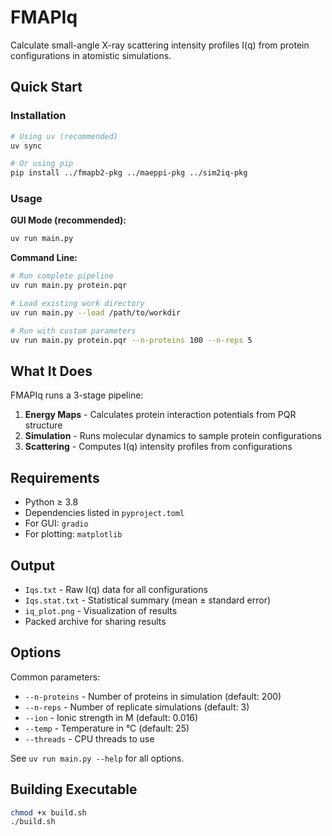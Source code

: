 # FMAPIq

Calculate small-angle X-ray scattering intensity profiles I(q) from protein configurations in atomistic simulations.

## Quick Start

### Installation
```bash
# Using uv (recommended)
uv sync

# Or using pip
pip install ../fmapb2-pkg ../maeppi-pkg ../sim2iq-pkg
```

### Usage

**GUI Mode (recommended):**
```bash
uv run main.py
```

**Command Line:**
```bash
# Run complete pipeline
uv run main.py protein.pqr

# Load existing work directory
uv run main.py --load /path/to/workdir

# Run with custom parameters
uv run main.py protein.pqr --n-proteins 100 --n-reps 5
```

## What It Does

FMAPIq runs a 3-stage pipeline:

1. **Energy Maps** - Calculates protein interaction potentials from PQR structure
2. **Simulation** - Runs molecular dynamics to sample protein configurations
3. **Scattering** - Computes I(q) intensity profiles from configurations

## Requirements

- Python ≥ 3.8
- Dependencies listed in `pyproject.toml`
- For GUI: `gradio`
- For plotting: `matplotlib`

## Output

- `Iqs.txt` - Raw I(q) data for all configurations
- `Iqs.stat.txt` - Statistical summary (mean ± standard error)
- `iq_plot.png` - Visualization of results
- Packed archive for sharing results

## Options

Common parameters:
- `--n-proteins` - Number of proteins in simulation (default: 200)
- `--n-reps` - Number of replicate simulations (default: 3)
- `--ion` - Ionic strength in M (default: 0.016)
- `--temp` - Temperature in °C (default: 25)
- `--threads` - CPU threads to use

See `uv run main.py --help` for all options.

## Building Executable

```bash
chmod +x build.sh
./build.sh
```